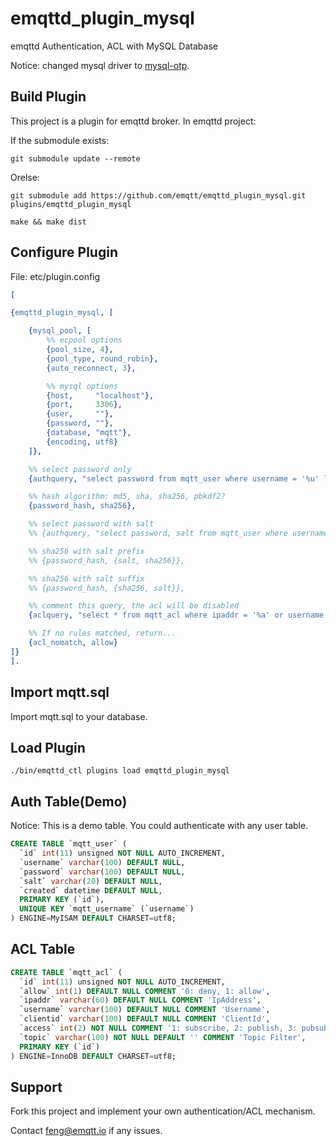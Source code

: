 
emqttd_plugin_mysql
===================

emqttd Authentication, ACL with MySQL Database

Notice: changed mysql driver to [mysql-otp](https://github.com/mysql-otp/mysql-otp).


Build Plugin
------------

This project is a plugin for emqttd broker. In emqttd project:

If the submodule exists:

```
git submodule update --remote
```

Orelse:

```
git submodule add https://github.com/emqtt/emqttd_plugin_mysql.git plugins/emqttd_plugin_mysql

make && make dist
```


Configure Plugin
----------------

File: etc/plugin.config

```erlang
[

{emqttd_plugin_mysql, [

    {mysql_pool, [
        %% ecpool options
        {pool_size, 4},
        {pool_type, round_robin},
        {auto_reconnect, 3},

        %% mysql options
        {host,     "localhost"},
        {port,     3306},
        {user,     ""},
        {password, ""},
        {database, "mqtt"},
        {encoding, utf8}
    ]},

    %% select password only
    {authquery, "select password from mqtt_user where username = '%u' limit 1"},

    %% hash algorithm: md5, sha, sha256, pbkdf2?
    {password_hash, sha256},

    %% select password with salt
    %% {authquery, "select password, salt from mqtt_user where username = '%u'"},

    %% sha256 with salt prefix
    %% {password_hash, {salt, sha256}},

    %% sha256 with salt suffix
    %% {password_hash, {sha256, salt}},

    %% comment this query, the acl will be disabled
    {aclquery, "select * from mqtt_acl where ipaddr = '%a' or username = '%u' or username = '$all' or clientid = '%c'"},

    %% If no rules matched, return...
    {acl_nomatch, allow}
]}
].
```

Import mqtt.sql
---------------

Import mqtt.sql to your database.


Load Plugin
-----------

```
./bin/emqttd_ctl plugins load emqttd_plugin_mysql
```


Auth Table(Demo)
-----------------

Notice: This is a demo table. You could authenticate with any user table.

```sql
CREATE TABLE `mqtt_user` (
  `id` int(11) unsigned NOT NULL AUTO_INCREMENT,
  `username` varchar(100) DEFAULT NULL,
  `password` varchar(100) DEFAULT NULL,
  `salt` varchar(20) DEFAULT NULL,
  `created` datetime DEFAULT NULL,
  PRIMARY KEY (`id`),
  UNIQUE KEY `mqtt_username` (`username`)
) ENGINE=MyISAM DEFAULT CHARSET=utf8;
```


ACL Table
----------

```sql
CREATE TABLE `mqtt_acl` (
  `id` int(11) unsigned NOT NULL AUTO_INCREMENT,
  `allow` int(1) DEFAULT NULL COMMENT '0: deny, 1: allow',
  `ipaddr` varchar(60) DEFAULT NULL COMMENT 'IpAddress',
  `username` varchar(100) DEFAULT NULL COMMENT 'Username',
  `clientid` varchar(100) DEFAULT NULL COMMENT 'ClientId',
  `access` int(2) NOT NULL COMMENT '1: subscribe, 2: publish, 3: pubsub',
  `topic` varchar(100) NOT NULL DEFAULT '' COMMENT 'Topic Filter',
  PRIMARY KEY (`id`)
) ENGINE=InnoDB DEFAULT CHARSET=utf8;
```

Support
-------

Fork this project and implement your own authentication/ACL mechanism.

Contact feng@emqtt.io if any issues.

